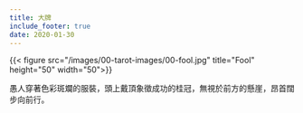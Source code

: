 ```yaml
---
title: 大牌
include_footer: true
date: 2020-01-30
---
```


{{< figure src="/images/00-tarot-images/00-fool.jpg" title="Fool" height="50" width="50">}}

愚人穿著色彩斑斕的服裝，頭上戴頂象徵成功的桂冠，無視於前方的懸崖，昂首闊步向前行。